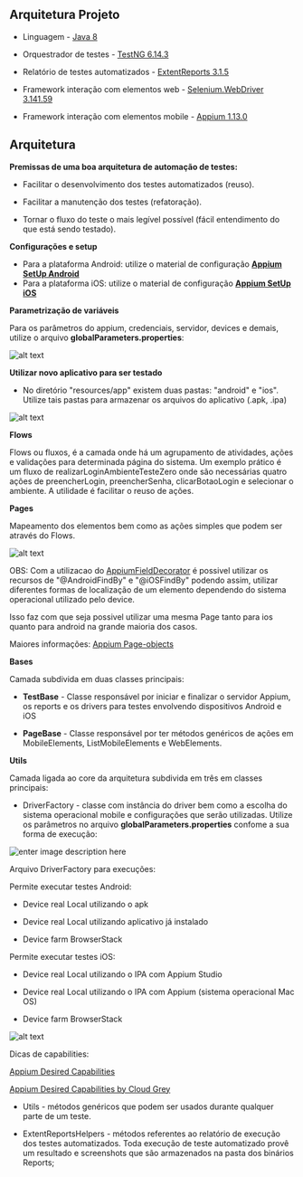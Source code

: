 ## Arquitetura Projeto

- Linguagem - [Java 8](https://www.java.com/pt_BR/  "Java 8")

- Orquestrador de testes - [TestNG 6.14.3](https://testng.org/doc/  "TestNG 6.14.3")

- Relatório de testes automatizados - [ExtentReports 3.1.5](http://extentreports.com/docs/versions/3/net/  "ExtentReports 3.1.5")

- Framework interação com elementos web - [Selenium.WebDriver 3.141.59](https://www.seleniumhq.org/download/  "Selenium.WebDriver")

- Framework interação com elementos mobile - [Appium 1.13.0](http://appium.io/  "Appium")

  

## Arquitetura

**Premissas de uma boa arquitetura de automação de testes:**

* Facilitar o desenvolvimento dos testes automatizados (reuso).

* Facilitar a manutenção dos testes (refatoração).

* Tornar o fluxo do teste o mais legível possível (fácil entendimento do que está sendo testado).

**Configurações e setup**

- Para a plataforma Android: utilize o material de configuração [**Appium SetUp Android**
](https://docs.google.com/document/d/15kJAXjjkMVfStGVl0HKcI6ul299MIG-H4fULLOhJRmw/edit?usp=sharing)
- Para a plataforma iOS: utilize o material de configuração [**Appium SetUp iOS**](https://docs.google.com/document/d/10OHI-McBf4j0I__wFXK6yzEfKdsQ6o7UDdYjFnQsDt0/edit?usp=sharing)




  
  
  

**Parametrização de variáveis**

  

Para os parâmetros do appium, credenciais, servidor, devices e demais, utilize o arquivo **globalParameters.properties**:

  

![alt text](https://i.imgur.com/FESL5Yr.png)

**Utilizar novo aplicativo para ser testado**

- No diretório "resources/app" existem duas pastas: "android" e "ios". Utilize tais pastas para armazenar os arquivos do aplicativo (.apk, .ipa)

![alt text](https://imgur.com/c75q6dW.png)

**Flows**

Flows ou fluxos, é a camada onde há um agrupamento de atividades, ações e validações para determinada página do sistema. Um exemplo prático é um fluxo de realizarLoginAmbienteTesteZero onde são necessárias quatro ações de preencherLogin, preencherSenha, clicarBotaoLogin e selecionar o ambiente. A utilidade é facilitar o reuso de ações.

**Pages**

Mapeamento dos elementos bem como as ações simples que podem ser através do Flows.

![alt text](https://i.imgur.com/LXFW5LB.png)

OBS: Com a utilizacao do [AppiumFieldDecorator](https://appium.github.io/java-client/io/appium/java_client/pagefactory/AppiumFieldDecorator.html"AppiumFieldDecorator") é possivel utilizar os recursos de "@AndroidFindBy" e "@iOSFindBy" podendo assim, utilizar diferentes formas de localização de um elemento dependendo do sistema operacional utilizado pelo device.

Isso faz com que seja possivel utilizar uma mesma Page tanto para ios quanto para android na grande maioria dos casos.

Maiores informações: [Appium Page-objects](https://github.com/appium/java-client/blob/master/docs/Page-objects.md  "Appium Page-objects")

**Bases**

Camada subdivida em duas classes principais:

-  **TestBase** - Classe responsável por iniciar e finalizar o servidor Appium, os reports e os drivers para testes envolvendo dispositivos Android e iOS

-  **PageBase** - Classe responsável por ter métodos genéricos de ações em MobileElements, ListMobileElements e WebElements.

**Utils**

  

Camada ligada ao core da arquitetura subdivida em três em classes principais:

- DriverFactory - classe com instância do driver bem como a escolha do sistema operacional mobile e configurações que serão utilizadas. Utilize os parâmetros no arquivo **globalParameters.properties** confome a sua forma de execução:

  

![enter image description here](https://i.imgur.com/Pxd31to.png)

  

Arquivo DriverFactory para execuções:

Permite executar testes Android:

- Device real Local utilizando o apk

- Device real Local utilizando aplicativo já instalado

- Device farm BrowserStack

Permite executar testes iOS:

- Device real Local utilizando o IPA com Appium Studio

- Device real Local utilizando o IPA com Appium (sistema operacional Mac OS)

- Device farm BrowserStack

![alt text](https://i.imgur.com/rvoTMuJ.png)

  

Dicas de capabilities:

[Appium Desired Capabilities](http://appium.io/docs/en/writing-running-appium/caps/  "Appium Desired Capabilities")

[Appium Desired Capabilities by Cloud Grey](https://caps.cloudgrey.io/  "Appium Desired Capabilities by Cloud Grey")

- Utils - métodos genéricos que podem ser usados durante qualquer parte de um teste.

- ExtentReportsHelpers - métodos referentes ao relatório de execução dos testes automatizados. Toda execução de teste automatizado provê um resultado e screenshots que são armazenados na pasta dos binários Reports;
